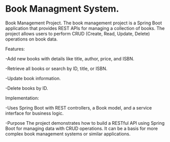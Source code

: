 # Book Managment System.
Book Management Project. The book management project is a Spring Boot application that provides REST APIs for managing a collection of books. The project allows users to perform CRUD (Create, Read, Update, Delete) operations on book data.

Features:

-Add new books with details like title, author, price, and ISBN.

-Retrieve all books or search by ID, title, or ISBN.

-Update book information.

-Delete books by ID.


Implementation:

-Uses Spring Boot with REST controllers, a Book model, and a service interface for business logic.

-Purpose The project demonstrates how to build a RESTful API using Spring Boot for managing data with CRUD operations. It can be a basis for more complex book management systems or similar applications.
